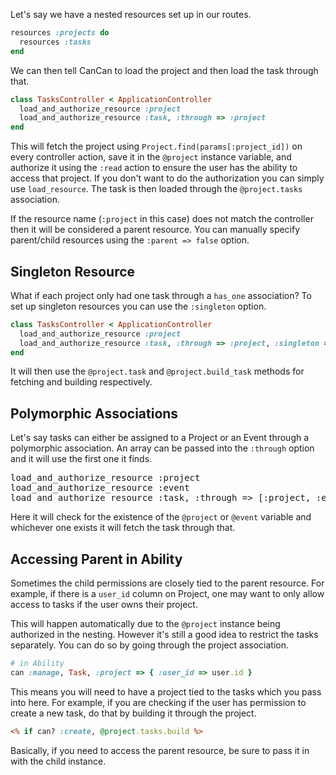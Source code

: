 Let's say we have a nested resources set up in our routes.

```ruby
resources :projects do
  resources :tasks
end
```

We can then tell CanCan to load the project and then load the task through that.

```ruby
class TasksController < ApplicationController
  load_and_authorize_resource :project
  load_and_authorize_resource :task, :through => :project
end
```

This will fetch the project using `Project.find(params[:project_id])` on every controller action, save it in the `@project` instance variable, and authorize it using the `:read` action to ensure the user has the ability to access that project. If you don't want to do the authorization you can simply use `load_resource`. The task is then loaded through the `@project.tasks` association.

If the resource name (`:project` in this case) does not match the controller then it will be considered a parent resource. You can manually specify parent/child resources using the `:parent => false` option.


## Singleton Resource

What if each project only had one task through a `has_one` association? To set up singleton resources you can use the `:singleton` option.

```ruby
class TasksController < ApplicationController
  load_and_authorize_resource :project
  load_and_authorize_resource :task, :through => :project, :singleton => true
end
```

It will then use the `@project.task` and `@project.build_task` methods for fetching and building respectively.


## Polymorphic Associations

Let's say tasks can either be assigned to a Project or an Event through a polymorphic association. An array can be passed into the `:through` option and it will use the first one it finds.

<pre>
load_and_authorize_resource :project
load_and_authorize_resource :event
load_and_authorize_resource :task, :through => [:project, :event]
</pre>

Here it will check for the existence of the `@project` or `@event` variable and whichever one exists it will fetch the task through that.


## Accessing Parent in Ability

Sometimes the child permissions are closely tied to the parent resource. For example, if there is a `user_id` column on Project, one may want to only allow access to tasks if the user owns their project.

This will happen automatically due to the `@project` instance being authorized in the nesting. However it's still a good idea to restrict the tasks separately. You can do so by going through the project association.

```ruby
# in Ability
can :manage, Task, :project => { :user_id => user.id }
```

This means you will need to have a project tied to the tasks which you pass into here. For example, if you are checking if the user has permission to create a new task, do that by building it through the project.

```rhtml
<% if can? :create, @project.tasks.build %>
```

Basically, if you need to access the parent resource, be sure to pass it in with the child instance.